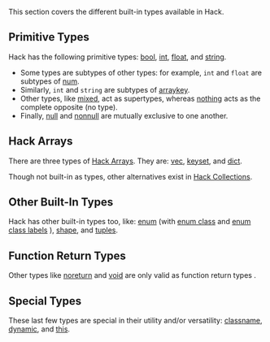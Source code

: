 This section covers the different built-in types available in Hack.

## Primitive Types
Hack has the following primitive types: 
[bool](/hack/built-in-types/bool), 
[int](/hack/built-in-types/int), 
[float](/hack/built-in-types/float), and 
[string](/hack/built-in-types/string).

* Some types are subtypes of other types: for example, `int` and `float` are subtypes of [num](/hack/built-in-types/num).
* Similarly, `int` and `string` are subtypes of [arraykey](/hack/built-in-types/arraykey).
* Other types, like [mixed](/hack/built-in-types/mixed), act as supertypes, whereas [nothing](/hack/built-in-types/nothing) acts as the complete opposite (no type).
* Finally, [null](/hack/built-in-types/null) and [nonnull](/hack/built-in-types/nonnull) are mutually exclusive to one another.

## Hack Arrays
There are three types of [Hack Arrays](/hack/arrays-and-collections/introduction). They are:
[vec](/hack/arrays-and-collections/hack-arrays#vec),
[keyset](/hack/arrays-and-collections/hack-arrays#keyset), and 
[dict](/hack/arrays-and-collections/hack-arrays#dict).

Though not built-in as types, other alternatives exist in [Hack Collections](/hack/arrays-and-collections/collections).

## Other Built-In Types
Hack has other built-in types too, like:
[enum](/hack/built-in-types/enum) (with [enum class](/hack/built-in-types/enum-class) and [enum class labels](/hack/built-in-types/enum-class-label)
),
[shape](/hack/built-in-types/shapes), and 
[tuples](/hack/built-in-types/tuples).

## Function Return Types
Other types like [noreturn](/hack/built-in-types/noreturn) and [void](/hack/built-in-types/void) are only valid as function return types .

## Special Types
These last few types are special in their utility and/or versatility: 
[classname](/hack/built-in-types/classname), 
[dynamic](/hack/built-in-types/dynamic), and
[this](/hack/built-in-types/this).
